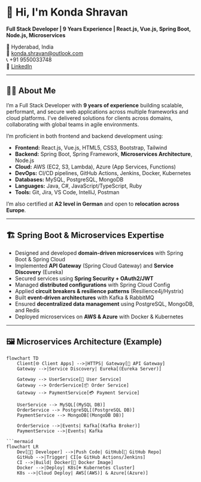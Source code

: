 # 👋 Hi, I'm Konda Shravan

**Full Stack Developer | 9 Years Experience | React.js, Vue.js, Spring Boot, Node.js, Microservices**

📍 Hyderabad, India  
📧 konda.shravan@outlook.com  
📞 +91 9550033748  
🔗 [LinkedIn](https://linkedin.com/in/kondas1202)

---

## 🧑‍💻 About Me

I’m a Full Stack Developer with **9 years of experience** building scalable, performant, and secure web applications across multiple frameworks and cloud platforms. I've delivered solutions for clients across domains, collaborating with global teams in agile environments.

I’m proficient in both frontend and backend development using:

- **Frontend:** React.js, Vue.js, HTML5, CSS3, Bootstrap, Tailwind  
- **Backend:** Spring Boot, Spring Framework, **Microservices Architecture**, Node.js  
- **Cloud:** AWS (EC2, S3, Lambda), Azure (App Services, Functions)  
- **DevOps:** CI/CD pipelines, GitHub Actions, Jenkins, Docker, Kubernetes  
- **Databases:** MySQL, PostgreSQL, MongoDB  
- **Languages:** Java, C#, JavaScript/TypeScript, Ruby  
- **Tools:** Git, Jira, VS Code, IntelliJ, Postman  

I’m also certified at **A2 level in German** and open to **relocation across Europe**.

---

## 🏗️ Spring Boot & Microservices Expertise

- Designed and developed **domain-driven microservices** with Spring Boot & Spring Cloud  
- Implemented **API Gateway** (Spring Cloud Gateway) and **Service Discovery** (Eureka)  
- Secured services using **Spring Security + OAuth2/JWT**  
- Managed **distributed configurations** with Spring Cloud Config  
- Applied **circuit breakers & resilience patterns** (Resilience4j/Hystrix)  
- Built **event-driven architectures** with Kafka & RabbitMQ  
- Ensured **decentralized data management** using PostgreSQL, MongoDB, and Redis  
- Deployed microservices on **AWS & Azure** with Docker & Kubernetes  

---

## 🖼️ Microservices Architecture (Example)

```mermaid
flowchart TD
    Client[🌐 Client Apps] -->|HTTPS| Gateway[🔑 API Gateway]
    Gateway -->|Service Discovery| Eureka[(Eureka Server)]
    
    Gateway --> UserService[👤 User Service]
    Gateway --> OrderService[📦 Order Service]
    Gateway --> PaymentService[💳 Payment Service]
    
    UserService --> MySQL[(MySQL DB)]
    OrderService --> PostgreSQL[(PostgreSQL DB)]
    PaymentService --> MongoDB[(MongoDB DB)]
    
    OrderService -->|Events| Kafka[(Kafka Broker)]
    PaymentService -->|Events| Kafka

```mermaid
flowchart LR
    Dev[👨‍💻 Developer] -->|Push Code| GitHub[🐙 GitHub Repo]
    GitHub -->|Trigger| CI[⚙️ GitHub Actions/Jenkins]
    CI -->|Build| Docker[🐳 Docker Image]
    Docker -->|Deploy| K8s[☸️ Kubernetes Cluster]
    K8s -->|Cloud Deploy| AWS[(AWS)] & Azure[(Azure)]

